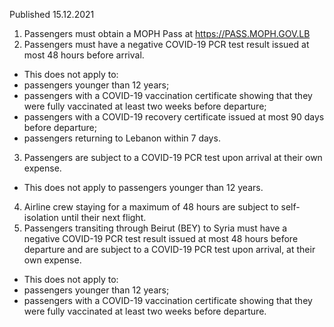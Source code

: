 Published 15.12.2021
1. Passengers must obtain a MOPH Pass at <a href="https://PASS.MOPH.GOV.LB">https://PASS.MOPH.GOV.LB</a>
2. Passengers must have a negative COVID-19 PCR test result issued at most 48 hours before arrival.
- This does not apply to:
- passengers younger than 12 years;
- passengers with a COVID-19 vaccination certificate showing that they were fully vaccinated at least two weeks before departure;
- passengers with a COVID-19 recovery certificate issued at most 90 days before departure;
- passengers returning to Lebanon within 7 days.
3. Passengers are subject to a COVID-19 PCR test upon arrival at their own expense.
- This does not apply to passengers younger than 12 years.
4. Airline crew staying for a maximum of 48 hours are subject to self-isolation until their next flight.
5. Passengers transiting through Beirut (BEY) to Syria must have a negative COVID-19 PCR test result issued at most 48 hours before departure and are subject to a COVID-19 PCR test upon arrival, at their own expense.
- This does not apply to:
- passengers younger than 12 years;
- passengers with a COVID-19 vaccination certificate showing that they were fully vaccinated at least two weeks before departure.